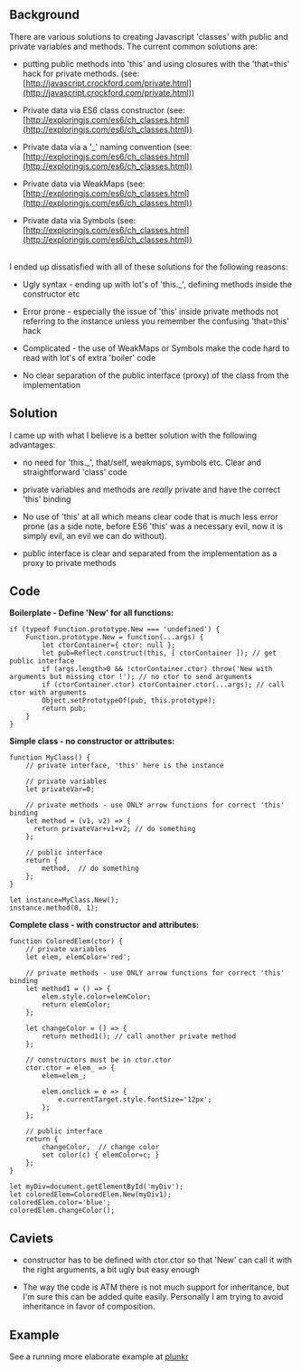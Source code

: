 ## Background ##

There are various solutions to creating Javascript 'classes' with public and private variables and methods. The current common solutions are:

 - putting public methods into 'this' and using closures with the 'that=this' hack for private methods.
(see: [http://javascript.crockford.com/private.html](http://javascript.crockford.com/private.html))

 - Private data via ES6 class constructor
 (see: [http://exploringjs.com/es6/ch_classes.html](http://exploringjs.com/es6/ch_classes.html))
 
 - Private data via a '_' naming convention
  (see: [http://exploringjs.com/es6/ch_classes.html](http://exploringjs.com/es6/ch_classes.html))

 - Private data via WeakMaps
  (see: [http://exploringjs.com/es6/ch_classes.html](http://exploringjs.com/es6/ch_classes.html))

 - Private data via Symbols
  (see: [http://exploringjs.com/es6/ch_classes.html](http://exploringjs.com/es6/ch_classes.html))

<br />
I ended up dissatisfied with all of these solutions for the following reasons:

 - Ugly syntax - ending up with lot's of 'this._', defining methods inside the constructor etc
 
 - Error prone - especially the issue of 'this' inside private methods not referring to the instance unless you remember the confusing 'that=this' hack

 - Complicated - the use of WeakMaps or Symbols make the code hard to read with lot's of extra 'boiler' code

 - No clear separation of the public interface (proxy) of the class from the implementation

Solution
---------
I came up with what I believe is a better solution with the following advantages:

 - no need for 'this._', that/self, weakmaps, symbols etc. Clear and straightforward 'class' code 

 - private variables and methods are _really_ private and have the correct 'this' binding

 - No use of 'this' at all which means clear code that is much less error prone (as a side note, before ES6 'this' was a necessary evil, now it is simply evil, an evil we can do without).
 
 - public interface is clear and separated from the implementation as a proxy to private methods

## Code ##

**Boilerplate - Define 'New' for all functions:**

    if (typeof Function.prototype.New === 'undefined') {
    	Function.prototype.New = function(...args) {
    		let ctorContainer={ ctor: null }; 
    		let pub=Reflect.construct(this, [ ctorContainer ]); // get public interface
    		if (args.length>0 && !ctorContainer.ctor) throw('New with arguments but missing ctor !'); // no ctor to send arguments
    		if (ctorContainer.ctor) ctorContainer.ctor(...args); // call ctor with arguments
    		Object.setPrototypeOf(pub, this.prototype);
    		return pub;
    	}
    }
    
**Simple class - no constructor or attributes:**

    
    function MyClass() {
    	// private interface, 'this' here is the instance
    
    	// private variables
    	let privateVar=0;
    
    	// private methods - use ONLY arrow functions for correct 'this' binding
    	let method = (v1, v2) => {
    	  return privateVar+v1+v2; // do something
    	};
    	
    	// public interface
    	return {
    		method,  // do something
    	};
    }
      
    let instance=MyClass.New();
    instance.method(0, 1);

**Complete class - with constructor and attributes:**

    function ColoredElem(ctor) {
    	// private variables
    	let elem, elemColor='red';
    
    	// private methods - use ONLY arrow functions for correct 'this' binding
    	let method1 = () => {
    		elem.style.color=elemColor;
    		return elemColor;
    	};
    
    	let changeColor = () => {
    		return method1(); // call another private method
    	};
    
    	// constructors must be in ctor.ctor
    	ctor.ctor = elem_ => {
    		elem=elem_;
    
    		elem.onclick = e => {
    			e.currentTarget.style.fontSize='12px';
    		};
    	};
    
    	// public interface
    	return {
    		changeColor,  // change color
    		set color(c) { elemColor=c; }
    	};
    }
    
    let myDiv=document.getElementById('myDiv');
    let coloredElem=ColoredElem.New(myDiv1);
    coloredElem.color='blue';
    coloredElem.changeColor();

## Caviets ##

 - constructor has to be defined with ctor.ctor so that 'New' can call it with the right arguments, a bit ugly but easy enough
 
 - The way the code is ATM there is not much support for inheritance, but I'm sure this can be added quite easily. Personally I am trying to avoid inheritance in favor of composition.

## Example ##

See a running more elaborate example at [plunkr](https://plnkr.co/edit/aLp6Jj1MAUo8qBM7GvPs)


